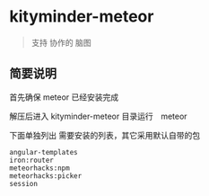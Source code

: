 # kityminder-meteor

> 支持 协作的 脑图 
> 

## 简要说明
首先确保 meteor 已经安装完成 

解压后进入 kityminder-meteor 目录运行　meteor 

下面单独列出 需要安装的列表，其它采用默认自带的包

```
angular-templates 
iron:router
meteorhacks:npm
meteorhacks:picker
session

```